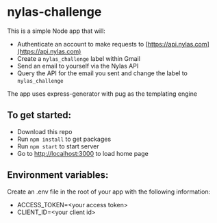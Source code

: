 # nylas-challenge

This is a simple Node app that will:
* Authenticate an account to make requests to [https://api.nylas.com](https://api.nylas.com)
* Create a `nylas_challenge` label within Gmail
* Send an email to yourself via the Nylas API
* Query the API for the email you sent and change the label to `nylas_challenge`

The app uses express-generator with pug as the templating engine

## To get started:
* Download this repo
* Run `npm install` to get packages
* Run `npm start` to start server
* Go to [http://localhost:3000](http://localhost:3000) to load home page

## Environment variables:
Create an .env file in the root of your app with the following information:
* ACCESS_TOKEN=\<your access token\>
* CLIENT_ID=\<your client id\>